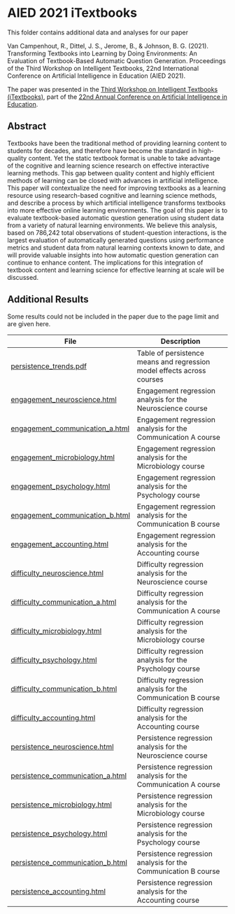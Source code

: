 # AIED 2021 iTextbooks

This folder contains additional data and analyses for our paper

Van Campenhout, R., Dittel, J. S., Jerome, B., & Johnson,
B. G. (2021). Transforming Textbooks into Learning by Doing
Environments: An Evaluation of Textbook-Based Automatic Question
Generation. Proceedings of the Third Workshop on Intelligent
Textbooks, 22nd International Conference on Artificial Intelligence in
Education (AIED 2021).

The paper was presented in the [Third Workshop on Intelligent Textbooks
(iTextbooks)](https://intextbooks.science.uu.nl/workshop2021/), part
of the [22nd Annual Conference on Artificial Intelligence in
Education](https://aied2021.science.uu.nl/).

## Abstract

Textbooks have been the traditional method of providing learning
content to students for decades, and therefore have become the
standard in high-quality content. Yet the static textbook format is
unable to take advantage of the cognitive and learning science
research on effective interactive learning methods.  This gap between
quality content and highly efficient methods of learning can be closed
with advances in artificial intelligence. This paper will
contextualize the need for improving textbooks as a learning resource
using research-based cognitive and learning science methods, and
describe a process by which artificial intelligence transforms
textbooks into more effective online learning environments.  The goal
of this paper is to evaluate textbook-based automatic question
generation using student data from a variety of natural learning
environments. We believe this analysis, based on 786,242 total
observations of student-question interactions, is the largest
evaluation of automatically generated questions using performance
metrics and student data from natural learning contexts known to date,
and will provide valuable insights into how automatic question
generation can continue to enhance content. The implications for this
integration of textbook content and learning science for effective
learning at scale will be discussed.

## Additional Results

Some results could not be included in the paper due to the page limit
and are given here.

File | Description
-----|------------
[persistence_trends.pdf](./persistence_trends.pdf) | Table of persistence means and regression model effects across courses
[engagement_neuroscience.html](https://htmlpreview.github.io/?https://github.com/vitalsource/data/blob/aied-2021-itextbooks/aied-2021-itextbooks/engagement_neuroscience.html) | Engagement regression analysis for the Neuroscience course
[engagement_communication_a.html](https://htmlpreview.github.io/?https://github.com/vitalsource/data/blob/aied-2021-itextbooks/aied-2021-itextbooks/engagement_communication_a.html) | Engagement regression analysis for the Communication A course
[engagement_microbiology.html](https://htmlpreview.github.io/?https://github.com/vitalsource/data/blob/aied-2021-itextbooks/aied-2021-itextbooks/engagement_microbiology.html) | Engagement regression analysis for the Microbiology course
[engagement_psychology.html](https://htmlpreview.github.io/?https://github.com/vitalsource/data/blob/aied-2021-itextbooks/aied-2021-itextbooks/engagement_psychology.html) | Engagement regression analysis for the Psychology course
[engagement_communication_b.html](https://htmlpreview.github.io/?https://github.com/vitalsource/data/blob/aied-2021-itextbooks/aied-2021-itextbooks/engagement_communication_b.html) | Engagement regression analysis for the Communication B course
[engagement_accounting.html](https://htmlpreview.github.io/?https://github.com/vitalsource/data/blob/aied-2021-itextbooks/aied-2021-itextbooks/engagement_accounting.html) | Engagement regression analysis for the Accounting course
[difficulty_neuroscience.html](https://htmlpreview.github.io/?https://github.com/vitalsource/data/blob/aied-2021-itextbooks/aied-2021-itextbooks/difficulty_neuroscience.html) | Difficulty regression analysis for the Neuroscience course
[difficulty_communication_a.html](https://htmlpreview.github.io/?https://github.com/vitalsource/data/blob/aied-2021-itextbooks/aied-2021-itextbooks/difficulty_communication_a.html) | Difficulty regression analysis for the Communication A course
[difficulty_microbiology.html](https://htmlpreview.github.io/?https://github.com/vitalsource/data/blob/aied-2021-itextbooks/aied-2021-itextbooks/difficulty_microbiology.html) | Difficulty regression analysis for the Microbiology course
[difficulty_psychology.html](https://htmlpreview.github.io/?https://github.com/vitalsource/data/blob/aied-2021-itextbooks/aied-2021-itextbooks/difficulty_psychology.html) | Difficulty regression analysis for the Psychology course
[difficulty_communication_b.html](https://htmlpreview.github.io/?https://github.com/vitalsource/data/blob/aied-2021-itextbooks/aied-2021-itextbooks/difficulty_communication_b.html) | Difficulty regression analysis for the Communication B course
[difficulty_accounting.html](https://htmlpreview.github.io/?https://github.com/vitalsource/data/blob/aied-2021-itextbooks/aied-2021-itextbooks/difficulty_accounting.html) | Difficulty regression analysis for the Accounting course
[persistence_neuroscience.html](https://htmlpreview.github.io/?https://github.com/vitalsource/data/blob/aied-2021-itextbooks/aied-2021-itextbooks/persistence_neuroscience.html) | Persistence regression analysis for the Neuroscience course
[persistence_communication_a.html](https://htmlpreview.github.io/?https://github.com/vitalsource/data/blob/aied-2021-itextbooks/aied-2021-itextbooks/persistence_communication_a.html) | Persistence regression analysis for the Communication A course
[persistence_microbiology.html](https://htmlpreview.github.io/?https://github.com/vitalsource/data/blob/aied-2021-itextbooks/aied-2021-itextbooks/persistence_microbiology.html) | Persistence regression analysis for the Microbiology course
[persistence_psychology.html](https://htmlpreview.github.io/?https://github.com/vitalsource/data/blob/aied-2021-itextbooks/aied-2021-itextbooks/persistence_psychology.html) | Persistence regression analysis for the Psychology course
[persistence_communication_b.html](https://htmlpreview.github.io/?https://github.com/vitalsource/data/blob/aied-2021-itextbooks/aied-2021-itextbooks/persistence_communication_b.html) | Persistence regression analysis for the Communication B course
[persistence_accounting.html](https://htmlpreview.github.io/?https://github.com/vitalsource/data/blob/aied-2021-itextbooks/aied-2021-itextbooks/persistence_accounting.html) | Persistence regression analysis for the Accounting course
